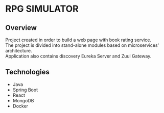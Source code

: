 # RPG SIMULATOR

## Overview
Project created in order to build a web page with book rating service. \
The project is divided into stand-alone modules based on microservices' architecture. \
Application also contains discovery Eureka Server and Zuul Gateway.

## Technologies
* Java
* Spring Boot
* React
* MongoDB
* Docker
